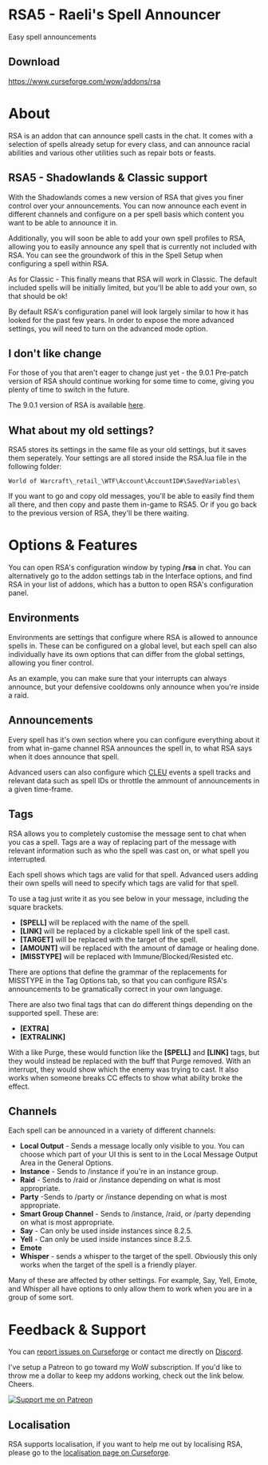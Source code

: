 # RSA5 - Raeli's Spell Announcer
Easy spell announcements

## Download
<https://www.curseforge.com/wow/addons/rsa>

# About
RSA is an addon that can announce spell casts in the chat. It comes with a selection of spells already setup for every class, and can announce racial abilities and various other utilities such as repair bots or feasts.

## RSA5 - Shadowlands & Classic support
With the Shadowlands comes a new version of RSA that gives you finer control over your announcements. You can now announce each event in different channels and configure on a per spell basis which content you want to be able to announce it in.

Additionally, you will soon be able to add your own spell profiles to RSA, allowing you to easily announce any spell that is currently not included with RSA. You can see the groundwork of this in the Spell Setup when configuring a spell within RSA.

As for Classic - This finally means that RSA will work in Classic. The default included spells will be initially limited, but you'll be able to add your own, so that should be ok!

By default RSA's configuration panel will look largely similar to how it has looked for the past few years. In order to expose the more advanced settings, you will need to turn on the advanced mode option.

## I don't like change
For those of you that aren't eager to change just yet - the 9.0.1 Pre-patch version of RSA should continue working for some time to come, giving you plenty of time to switch in the future.

The 9.0.1 version of RSA is available [here](https://www.curseforge.com/wow/addons/rsa/files/3058655).

## What about my old settings?
RSA5 stores its settings in the same file as your old settings, but it saves them seperately. Your settings are all stored inside the RSA.lua file in the following folder:

    World of Warcraft\_retail_\WTF\Account\AccountID#\SavedVariables\

If you want to go and copy old messages, you'll be able to easily find them all there, and then copy and paste them in-game to RSA5. Or if you go back to the previous version of RSA, they'll be there waiting.

# Options & Features
You can open RSA's configuration window by typing **/rsa** in chat. You can alternatively go to the addon settings tab in the Interface options, and find RSA in your list of addons, which has a button to open RSA's configuration panel.

## Environments
Environments are settings that configure where RSA is allowed to announce spells in. These can be configured on a global level, but each spell can also individually have its own options that can differ from the global settings, allowing you finer control.

As an example, you can make sure that your interrupts can always announce, but your defensive cooldowns only announce when you're inside a raid.

## Announcements
Every spell has it's own section where you can configure everything about it from what in-game channel RSA announces the spell in, to what RSA says when it does announce that spell.

Advanced users can also configure which [CLEU](https://wow.gamepedia.com/COMBAT_LOG_EVENT) events a spell tracks and relevant data such as spell IDs or throttle the ammount of announcements in a given time-frame.

## Tags
RSA allows you to completely customise the message sent to chat when you cas a spell. Tags are a way of replacing part of the message with relevant information such as who the spell was cast on, or what spell you interrupted.

Each spell shows which tags are valid for that spell. Advanced users adding their own spells will need to specify which tags are valid for that spell.

To use a tag just write it as you see below in your message, including the square brackets.

* **[SPELL]** will be replaced with the name of the spell.
* **[LINK]** will be replaced by a clickable spell link of the spell cast.
* **[TARGET]** will be replaced with the target of the spell.
* **[AMOUNT]** will be replaced with the amount of damage or healing done.
* **[MISSTYPE]** will be replaced with Immune/Blocked/Resisted etc.

There are options that define the grammar of the replacements for MISSTYPE in the Tag Options tab, so that you can configure RSA's announcements to be gramatically correct in your own language.

There are also two final tags that can do different things depending on the supported spell. These are:
* **[EXTRA]**
* **[EXTRALINK]**

With a like Purge, these would function like the **[SPELL]** and **[LINK]** tags, but they would instead be replaced with the buff that Purge removed. With an interrupt, they would show which the enemy was trying to cast. It also works when someone breaks CC effects to show what ability broke the effect.

## Channels
Each spell can be announced in a variety of different channels:

* **Local Output** - Sends a message locally only visible to you. You can choose which part of your UI this is sent to in the Local Message Output Area in the General Options.
* **Instance** - Sends to /instance if you're in an instance group.
* **Raid** - Sends to /raid or /instance depending on what is most appropriate.
* **Party** -Sends to /party or /instance depending on what is most appropriate.
* **Smart Group Channel** - Sends to /instance, /raid, or /party depending on what is most appropriate.
* **Say** - Can only be used inside instances since 8.2.5.
* **Yell** - Can only be used inside instances since 8.2.5.
* **Emote**
* **Whisper** - sends a whisper to the target of the spell. Obviously this only works when the target of the spell is a friendly player.

Many of these are affected by other settings. For example, Say, Yell, Emote, and Whisper all have options to only allow them to work when you are in a group of some sort.

# Feedback & Support

You can [report issues on Curseforge](https://wow.curseforge.com/projects/rsa/issues) or contact me directly on [Discord](https://discord.gg/99QZ6sd).

I've setup a Patreon to go toward my WoW subscription. If you'd like to throw me a dollar to keep my addons working, check out the link below. Cheers.

[![Support me on Patreon](https://c5.patreon.com/external/logo/become_a_patron_button.png "")](https://www.patreon.com/join/raeli "")

## Localisation

RSA supports localisation, if you want to help me out by localising RSA, please go to the [localisation page on Curseforge](https://wow.curseforge.com/projects/rsa/localization).